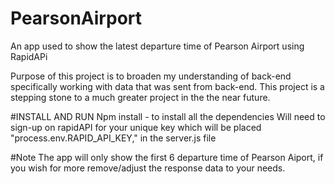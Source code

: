 # PearsonAirport
An app used to show the latest departure time of Pearson Airport using RapidAPi

Purpose of this project is to broaden my understanding of back-end specifically working with data that was sent from back-end.
This project is a stepping stone to a much greater project in the the near future.


#INSTALL AND RUN
Npm install - to install all the dependencies
Will need to sign-up on rapidAPI for your unique key which will be placed "process.env.RAPID_API_KEY," in the server.js file

#Note
The app will only show the first 6 departure time of Pearson Aiport, if you wish for more remove/adjust the response data to your needs.
